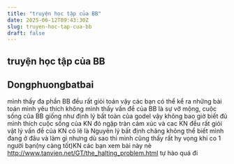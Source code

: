 ```yaml
---
title: "truyện học tập của BB"
date: 2025-06-12T09:43:30Z
slug: truyen-hoc-tap-cua-bb
draft: false
---
```


## truyện học tập của BB

## Dongphuongbatbai

mình thấy đa phần BB đều rất giỏi toán vậy các bạn có thể kể ra những bài toán mình yêu thích không mình thấy vấn đề của BB là sự vỡ mộng, cuộc sống của BB giống như định lý bất toàn của godel vậy không bao giờ biết đủ mình thích cuộc sống của KN đó ngập tràn cảm xúc và cac KN đều rất giỏi vật lý vấn đề của KN có lẽ là Nguyên lý bất định chăng không thể biết mình đang ở đâu và làm gì nhưng dù sao thì mình cũng thấy rất hy vọng khi co 1 người bạn(ny càng tốt)KN các bạn xem bài này nè http://www.tanvien.net/GT/the_halting_problem.html tự hào quá đi